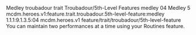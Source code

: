<ability>
  <name>Medley</name>
  <metadata>
    <class>troubadour</class>
    <feature_type>trait</feature_type>
    <file_dpath>Troubadour/5th-Level Features</file_dpath>
    <item_id>medley</item_id>
    <item_index>04</item_index>
    <item_name>Medley</item_name>
    <level>5</level>
    <scc>mcdm.heroes.v1:feature.trait.troubadour.5th-level-feature:medley</scc>
    <scdc>1.1.1:9.1.3.5:04</scdc>
    <source>mcdm.heroes.v1</source>
    <type>feature/trait/troubadour/5th-level-feature</type>
  </metadata>
  <effects>
    <effect type="mundane">You can maintain two performances at a time using your Routines feature.</effect>
  </effects>
</ability>
